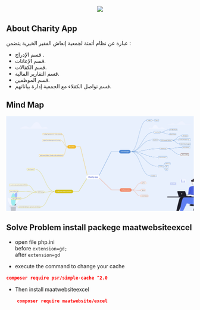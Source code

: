 <p align="center">
  
  <img src="https://encrypted-tbn0.gstatic.com/images?q=tbn:ANd9GcRcVPc5OCgS5dPBKKXrr0NRpVHiH5Nrmpi114CIrXxVkw&s=36" width="350" >
</p>

## About Charity App

عبارة عن نظام أتمتة لجمعية إنعاش الفقير الخيرية يتضمن :

-   قسم الإدراج .
-   قسم الإعانات.
-   قسم الكفالات.
-   قسم التقارير المالية.
-   قسم الموظفين.
-   قسم تواصل الكفلاء مع الجمعية إدارة بياناتهم.

## Mind Map

<p align="center">
<a href="https://ibb.co/mHzyKDS"><img src="public\assets\img\image\mind.jpg" alt="Mind Map"></a>
</p>

## Solve Problem install packege maatwebsiteexcel

-   open file php.ini
    <br>
    before
    `extension=gd;`  
     after
    `extension=gd`

-   execute the command to change your cache

```json
composer require psr/simple-cache ^2.0
```

-   Then install maatwebsiteexcel

```json
    composer require maatwebsite/excel
```
